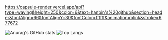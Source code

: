 https://capsule-render.vercel.app/api?type=waving&height=250&color=6&text=hanbin's%20github&section=header&fontAlign=66&fontAlignY=30&fontColor=ffffff&animation=blink&stroke=677672
<!--
**hanbinni/hanbinni** is a ✨ _special_ ✨ repository because its `README.md` (this file) appears on your GitHub profile.

Here are some ideas to get you started:

- 🔭 I’m currently working on ...
- 🌱 I’m currently learning ...
- 👯 I’m looking to collaborate on ...
- 🤔 I’m looking for help with ...
- 💬 Ask me about ...
- 📫 How to reach me: ...
- 😄 Pronouns: ...
- ⚡ Fun fact: ...
-->
![Anurag's GitHub stats](https://github-readme-stats.vercel.app/api?username=hanbinni&show_icons=true&theme=radical)
![Top Langs](https://github-readme-stats.vercel.app/api/top-langs/?username=hanbinni&layout=compact)
